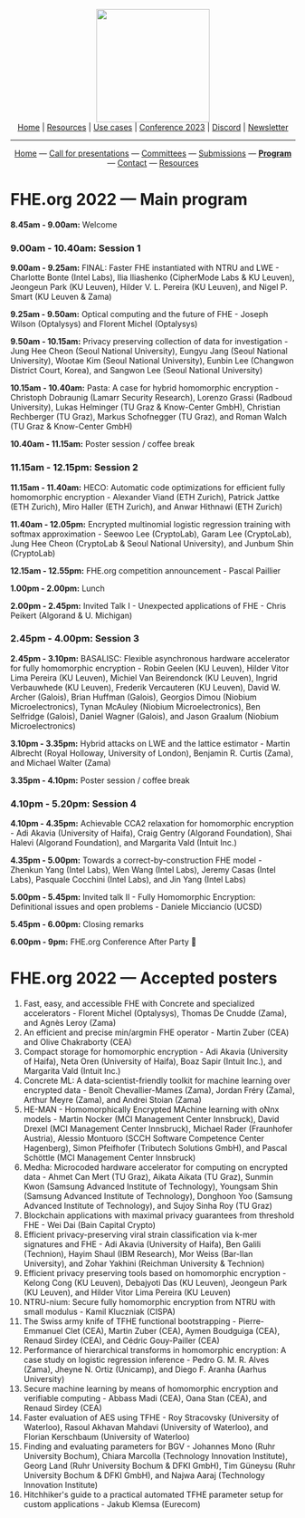 <!-- Main header navigation links -->
<p align="center">
  <img width="200" src="https://user-images.githubusercontent.com/5758427/180978488-db825482-5a58-4c7c-9589-c494a6f0be04.png"><br/>
  <a href="https://fhe-org.github.io">Home</a> | <a href="https://fhe-org.github.io/fhe-resources">Resources</a> | <a href="https://fhe-org.github.io/fhe-use-cases">Use cases</a> | <a href="https://fhe-org.github.io/conferences/conference-2023/home">Conference 2023</a> | <a href="https://discord.fhe.org">Discord</a> | <a href="https://fheorg.substack.com">Newsletter</a> 
</p>
<hr/>
<!-- /Main header navigation links -->
<!-- header conference 2022 links -->
<p align="center">
  <a href="https://fhe-org.github.io/conferences/conference-2022/home">Home</a>
  —
  <a href="https://fhe-org.github.io/conferences/conference-2022/call-for-presentations">Call for presentations</a>
  —
  <a href="https://fhe-org.github.io/conferences/conference-2022/committees">Committees</a>
  —
  <a href="https://easychair.org/conferences/?conf=fheorg2022" target="_blank">Submissions</a>
  —
  <a href="https://fhe-org.github.io/conferences/conference-2022/program"><b>Program</b></a>
  —
  <a href="https://fhe-org.github.io/conferences/conference-2022/contact">Contact</a>
  —
  <a href="https://fhe-org.github.io/conferences/conference-2022/resources">Resources</a>
</p>
<!-- /header conference 2022 links -->

# FHE.org 2022 — Main program

<b>8.45am - 9.00am:</b> Welcome

### <b>9.00am - 10.40am:</b> Session 1

<b>9.00am - 9.25am:</b> FINAL: Faster FHE instantiated with NTRU and LWE - Charlotte Bonte (Intel Labs), Ilia Iliashenko (CipherMode Labs & KU Leuven), Jeongeun Park (KU Leuven), Hilder V. L. Pereira (KU Leuven), and Nigel P. Smart (KU Leuven & Zama)

<b>9.25am - 9.50am:</b> Optical computing and the future of FHE - Joseph Wilson (Optalysys) and Florent Michel (Optalysys)

<b>9.50am - 10.15am:</b> Privacy preserving collection of data for investigation - Jung Hee Cheon (Seoul National University), Eungyu Jang (Seoul National University), Wootae Kim (Seoul National University), Eunbin Lee (Changwon District Court, Korea), and Sangwon Lee (Seoul National University)

<b>10.15am - 10.40am:</b> Pasta: A case for hybrid homomorphic encryption - Christoph Dobraunig (Lamarr Security Research), Lorenzo Grassi (Radboud University), Lukas Helminger (TU Graz & Know-Center GmbH), Christian Rechberger (TU Graz), Markus Schofnegger (TU Graz), and Roman Walch (TU Graz & Know-Center GmbH)

<b>10.40am - 11.15am:</b> Poster session / coffee break

### <b>11.15am - 12.15pm:</b> Session 2

<b>11.15am - 11.40am:</b> HECO: Automatic code optimizations for efficient fully homomorphic encryption - Alexander Viand (ETH Zurich), Patrick Jattke (ETH Zurich), Miro Haller (ETH Zurich), and Anwar Hithnawi (ETH Zurich)

<b>11.40am - 12.05pm:</b> Encrypted multinomial logistic regression training with softmax approximation - Seewoo Lee (CryptoLab), Garam Lee (CryptoLab), Jung Hee Cheon (CryptoLab & Seoul National University), and Junbum Shin (CryptoLab)

<b>12.15am - 12.55pm:</b> FHE.org competition announcement - Pascal Paillier

<b>1.00pm - 2.00pm:</b> Lunch

<b>2.00pm - 2.45pm:</b> Invited Talk I - Unexpected applications of FHE - Chris Peikert (Algorand & U. Michigan)

### <b>2.45pm - 4.00pm:</b> Session 3

<b>2.45pm - 3.10pm:</b> BASALISC: Flexible asynchronous hardware accelerator for fully homomorphic encryption - Robin Geelen (KU Leuven), Hilder Vitor Lima Pereira (KU Leuven), Michiel Van Beirendonck (KU Leuven), Ingrid Verbauwhede (KU Leuven), Frederik Vercauteren (KU Leuven), David W. Archer (Galois), Brian Huffman (Galois), Georgios Dimou (Niobium Microelectronics), Tynan McAuley (Niobium Microelectronics), Ben Selfridge (Galois), Daniel Wagner (Galois), and Jason Graalum (Niobium Microelectronics)

<b>3.10pm - 3.35pm:</b> Hybrid attacks on LWE and the lattice estimator - Martin Albrecht (Royal Holloway, University of London), Benjamin R. Curtis (Zama), and Michael Walter (Zama)

<b>3.35pm - 4.10pm:</b> Poster session / coffee break

### <b>4.10pm - 5.20pm:</b> Session 4

<b>4.10pm - 4.35pm:</b> Achievable CCA2 relaxation for homomorphic encryption - Adi Akavia (University of Haifa), Craig Gentry (Algorand Foundation), Shai Halevi (Algorand Foundation), and Margarita Vald (Intuit Inc.)

<b>4.35pm - 5.00pm:</b> Towards a correct-by-construction FHE model - Zhenkun Yang (Intel Labs), Wen Wang (Intel Labs), Jeremy Casas (Intel Labs), Pasquale Cocchini (Intel Labs), and Jin Yang (Intel Labs)

<b>5.00pm - 5.45pm:</b> Invited talk II - Fully Homomorphic Encryption: Definitional issues and open problems - Daniele Micciancio (UCSD)

<b>5.45pm - 6.00pm:</b> Closing remarks

<b>6.00pm - 9pm:</b> FHE.org Conference After Party 🍻

# FHE.org 2022 — Accepted posters
1. Fast, easy, and accessible FHE with Concrete and specialized accelerators - Florent Michel (Optalysys), Thomas De Cnudde (Zama), and Agnès Leroy (Zama)
2. An efficient and precise min/argmin FHE operator - Martin Zuber (CEA) and Olive Chakraborty (CEA)
3. Compact storage for homomorphic encryption - Adi Akavia (University of Haifa), Neta Oren (University of Haifa), Boaz Sapir (Intuit Inc.), and Margarita Vald (Intuit Inc.)
4. Concrete ML: A data-scientist-friendly toolkit for machine learning over encrypted data - Benoît Chevallier-Mames (Zama), Jordan Fréry (Zama), Arthur Meyre (Zama), and Andrei Stoian (Zama)
5. HE-MAN - Homomorphically Encrypted MAchine learning with oNnx models - Martin Nocker (MCI Management Center Innsbruck), David Drexel (MCI Management Center Innsbruck), Michael Rader (Fraunhofer Austria), Alessio Montuoro (SCCH Software Competence Center Hagenberg), Simon Pfeifhofer (Tributech Solutions GmbH), and Pascal Schöttle (MCI Management Center Innsbruck)
6. Medha: Microcoded hardware accelerator for computing on encrypted data - Ahmet Can Mert (TU Graz), Aikata Aikata (TU Graz), Sunmin Kwon (Samsung Advanced Institute of Technology), Youngsam Shin (Samsung Advanced Institute of Technology), Donghoon Yoo (Samsung Advanced Institute of Technology), and Sujoy Sinha Roy (TU Graz)
7. Blockchain applications with maximal privacy guarantees from threshold FHE - Wei Dai (Bain Capital Crypto)
8. Efficient privacy-preserving viral strain classification via k-mer signatures and FHE - Adi Akavia (University of Haifa), Ben Galili (Technion), Hayim Shaul (IBM Research), Mor Weiss (Bar-Ilan University), and Zohar Yakhini (Reichman University & Technion)
9. Efficient privacy preserving tools based on homomorphic encryption - Kelong Cong (KU Leuven), Debajyoti Das (KU Leuven), Jeongeun Park (KU Leuven), and Hilder Vitor Lima Pereira (KU Leuven)
10. NTRU-nium: Secure fully homomorphic encryption from NTRU with small modulus - Kamil Kluczniak (CISPA)
11. The Swiss army knife of TFHE functional bootstrapping - Pierre-Emmanuel Clet (CEA), Martin Zuber (CEA), Aymen Boudguiga (CEA), Renaud Sirdey (CEA), and Cédric Gouy-Pailler (CEA)
12. Performance of hierarchical transforms in homomorphic encryption: A case study on logistic regression inference - Pedro G. M. R. Alves (Zama), Jheyne N. Ortiz (Unicamp), and Diego F. Aranha (Aarhus University)
13. Secure machine learning by means of homomorphic encryption and verifiable computing - Abbass Madi (CEA), Oana Stan (CEA), and Renaud Sirdey (CEA)
14. Faster evaluation of AES using TFHE - Roy Stracovsky (University of Waterloo), Rasoul Akhavan Mahdavi (University of Waterloo), and Florian Kerschbaum (University of Waterloo)
15. Finding and evaluating parameters for BGV - Johannes Mono (Ruhr University Bochum), Chiara Marcolla (Technology Innovation Institute), Georg Land (Ruhr University Bochum & DFKI GmbH), Tim Güneysu (Ruhr University Bochum & DFKI GmbH), and Najwa Aaraj (Technology Innovation Institute)
16. Hitchhiker's guide to a practical automated TFHE parameter setup for custom applications - Jakub Klemsa (Eurecom)
